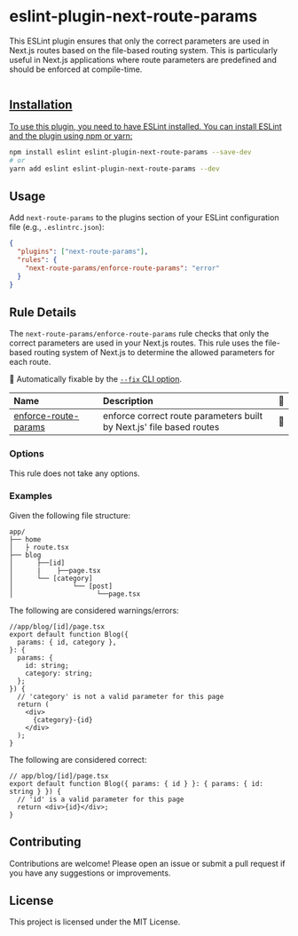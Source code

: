 # eslint-plugin-next-route-params

This ESLint plugin ensures that only the correct parameters are used in Next.js routes based on the file-based routing system. This is particularly useful in Next.js applications where route parameters are predefined and should be enforced at compile-time.

<a href="https://www.npmjs.com/package/eslint-plugin-next-route-params" target="\_parent">
  <img alt="" src="https://img.shields.io/npm/dm/eslint-plugin-next-route-params.svg" />

## Installation

To use this plugin, you need to have ESLint installed. You can install ESLint and the plugin using npm or yarn:

```bash
npm install eslint eslint-plugin-next-route-params --save-dev
# or
yarn add eslint eslint-plugin-next-route-params --dev
```

## Usage

Add `next-route-params` to the plugins section of your ESLint configuration file (e.g., `.eslintrc.json`):

```json
{
  "plugins": ["next-route-params"],
  "rules": {
    "next-route-params/enforce-route-params": "error"
  }
}
```

## Rule Details

The `next-route-params/enforce-route-params` rule checks that only the correct parameters are used in your Next.js routes. This rule uses the file-based routing system of Next.js to determine the allowed parameters for each route.

 <!-- begin auto-generated rules list -->

🔧 Automatically fixable by the [`--fix` CLI option](https://eslint.org/docs/user-guide/command-line-interface#--fix).

| Name                                                       | Description                                                          | 🔧 |
| :--------------------------------------------------------- | :------------------------------------------------------------------- | :- |
| [enforce-route-params](docs/rules/enforce-route-params.md) | enforce correct route parameters built by Next.js' file based routes | 🔧 |

<!-- end auto-generated rules list -->

### Options

This rule does not take any options.

### Examples

Given the following file structure:

```
app/
├── home
│   ├ route.tsx
├── blog
│      ├──[id]
│      |    ├──page.tsx
│      └── [category]
│               └── [post]
│                     └──page.tsx
```

The following are considered warnings/errors:

```tsx
//app/blog/[id]/page.tsx
export default function Blog({
  params: { id, category },
}: {
  params: {
    id: string;
    category: string;
  };
}) {
  // 'category' is not a valid parameter for this page
  return (
    <div>
      {category}-{id}
    </div>
  );
}
```

The following are considered correct:

```tsx
// app/blog/[id]/page.tsx
export default function Blog({ params: { id } }: { params: { id: string } }) {
  // 'id' is a valid parameter for this page
  return <div>{id}</div>;
}
```

## Contributing

Contributions are welcome! Please open an issue or submit a pull request if you have any suggestions or improvements.

## License

This project is licensed under the MIT License.
